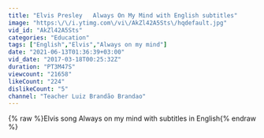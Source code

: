 ```yaml
---
title: "Elvis Presley   Always On My Mind with English subtitles"
image: "https:\/\/i.ytimg.com\/vi\/AkZl42A5Sts\/hqdefault.jpg"
vid_id: "AkZl42A5Sts"
categories: "Education"
tags: ["English","Elvis","Always on my mind"]
date: "2021-06-13T01:36:39+03:00"
vid_date: "2017-03-18T00:25:32Z"
duration: "PT3M47S"
viewcount: "21658"
likeCount: "224"
dislikeCount: "5"
channel: "Teacher Luiz Brandão Brandao"
---
```

{% raw %}Elvis song Always on my mind with subtitles in English{% endraw %}
